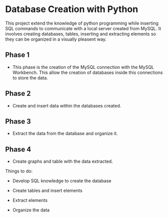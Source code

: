 # Database Creation with Python

This project extend the knowledge of python programming while inserting SQL commands to communicate with a local server created from MySQL.
It involves creating databases, tables, inserting and extracting elements so they can be organized in a visually pleasent way.

## Phase 1

- This phase is the creation of the MySQL connection with the MySQL Workbench. This allow the creation of databases inside this connections to store the data.

## Phase 2

- Create and insert data within the databases created.

## Phase 3

- Extract the data from the database and organize it.

## Phase 4

- Create graphs and table with the data extracted.

Things to do:

- Develop SQL knowledge to create the database

- Create tables and insert elements

- Extract elements

- Organize the data